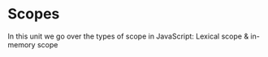 # Scopes

In this unit we go over the types of scope in JavaScript: Lexical scope & in-memory scope
